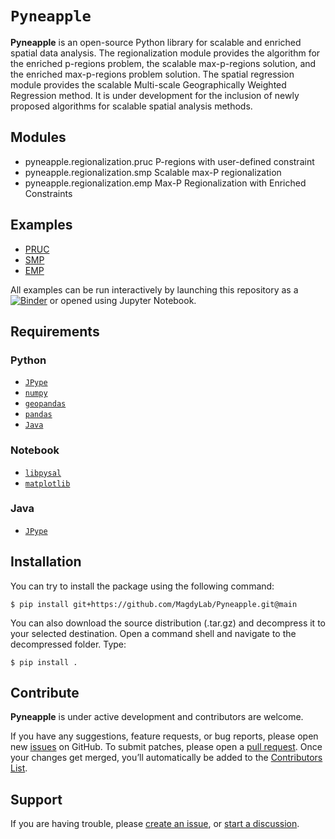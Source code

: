 # `Pyneapple`

**Pyneapple** is an open-source Python library for scalable and enriched spatial data analysis. The regionalization module provides the algorithm for the enriched p-regions problem, the scalable max-p-regions solution, and the enriched max-p-regions problem solution. The spatial regression module provides the scalable Multi-scale Geographically Weighted Regression method. It is under development for the inclusion of newly proposed algorithms for scalable spatial analysis methods.

## Modules


- pyneapple.regionalization.pruc
P-regions with user-defined constraint
- pyneapple.regionalization.smp
Scalable max-P regionalization
- pyneapple.regionalization.emp
Max-P Regionalization with Enriched Constraints


## Examples
- [PRUC](https://github.com/YunfanKang/Pyneapple/blob/main/notebooks/pruc.ipynb)
- [SMP](https://github.com/YunfanKang/Pyneapple/blob/main/notebooks/smpp.ipynb)
- [EMP](https://github.com/YunfanKang/Pyneapple/blob/main/notebooks/max-p-enriched.ipynb)

All examples can be run interactively by launching this repository as a [![Binder](https://mybinder.org/badge_logo.svg)](https://mybinder.org/v2/gh/MagdyLab/Pyneapple/HEAD) or opened using Jupyter Notebook.

## Requirements

### Python
- [`JPype`](https://jpype.readthedocs.io/en/latest/)
- [`numpy`](https://numpy.org/devdocs/)
- [`geopandas`](https://geopandas.org/en/stable/)
- [`pandas`](https://pandas.pydata.org/)
- [`Java`](https://www.java.com/)

### Notebook
- [`libpysal`](https://github.com/pysal/libpysal)
- [`matplotlib`](https://matplotlib.org/)

### Java
- [`JPype`](https://jpype.readthedocs.io/en/latest/)


## Installation
<!--- Not on pip or conda yet --->
<!--- To get started, please make sure that [`Java`](https://www.java.com/) is installed and the environment variables are cofigured. --->
You can try to install the package using the following command:
```
$ pip install git+https://github.com/MagdyLab/Pyneapple.git@main
```

You can also download the source distribution (.tar.gz) and decompress it to your selected destination. Open a command shell and navigate to the decompressed folder. Type:
```
$ pip install .
```
## Contribute

**Pyneapple** is under active development and contributors are welcome.

If you have any suggestions, feature requests, or bug reports, please open new [issues](https://github.com/pysal/PACKAGE_NAME/issues) on GitHub. To submit patches, please open a [pull request](https://github.com/YunfanKang/Pyneapple/pulls). Once your changes get merged, you’ll automatically be added to the [Contributors List](https://github.com/YunfanKang/Pyneapple/graphs/contributors).

## Support
If you are having trouble, please [create an issue](https://github.com/YunfanKang/Pyneapple/issues), or [start a discussion](https://github.com/YunfanKang/Pyneapple/discussions).
<!---, or talk to us in the [gitter room](https://gitter.im/YunfanKang/Pyneapple).--->
